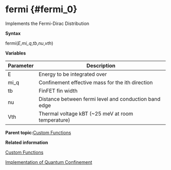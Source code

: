 # fermi {#fermi_0}

Implements the Fermi-Dirac Distribution

**Syntax**

fermi\(*E*,*mi\_q*,*tb*,*nu*,*vth*\)

**Variables**

|Parameter|Description|
|---------|-----------|
|E|Energy to be integrated over|
|mi\_q|Confinement effective mass for the ith direction|
|tb|FinFET fin width|
|nu|Distance between fermi level and conduction band edge|
|Vth|Thermal voltage kBT \(~25 meV at room temperature\)|

**Parent topic:**[Custom Functions](custom_functions.md)

**Related information**  


[Custom Functions](custom_functions.md)

[Implementation of Quantum Confinement](implementation_of_quantum_confinement.md)

